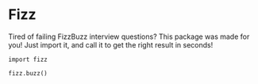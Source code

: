 # Fizz

Tired of failing FizzBuzz interview questions? This package was made for you! Just import it, and call it to get the right result in seconds!

```
import fizz

fizz.buzz()
```